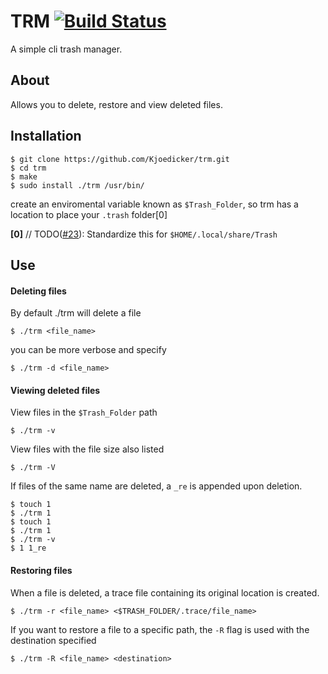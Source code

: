 # TRM [![Build Status](https://travis-ci.com/Kjoedicker/trm.svg?branch=master)](https://travis-ci.com/Kjoedicker/trm)
A simple cli trash manager.

## About
Allows you to delete, restore and view deleted files.

## Installation

```
$ git clone https://github.com/Kjoedicker/trm.git
$ cd trm
$ make
$ sudo install ./trm /usr/bin/
```


create an enviromental variable known as ```$Trash_Folder```, so trm has a location to place your ```.trash``` folder[0]

**[0]** // TODO([#23](https://github.com/Kjoedicker/trm/issues/23)): Standardize this for ```$HOME/.local/share/Trash```


## Use

#### Deleting files

By default ./trm will delete a file

```
$ ./trm <file_name>
```

you can be more verbose and specify

```
$ ./trm -d <file_name>
```

#### Viewing deleted files

View files in the ```$Trash_Folder``` path

```
$ ./trm -v
```

View files with the file size also listed 

```
$ ./trm -V
```

If files of the same name are deleted, a ```_re``` is appended upon deletion.

```
$ touch 1
$ ./trm 1
$ touch 1
$ ./trm 1
$ ./trm -v 
$ 1 1_re
```

#### Restoring files 

When a file is deleted, a trace file containing its original location is created. 

```
$ ./trm -r <file_name> <$TRASH_FOLDER/.trace/file_name>
```

If you want to restore a file to a specific path, the ```-R``` flag is used with the destination specified

```
$ ./trm -R <file_name> <destination>
```
